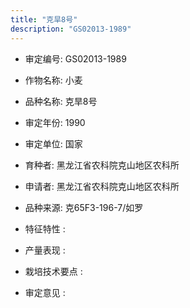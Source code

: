 ```yaml
---
title: "克旱8号"
description: "GS02013-1989"
---
```

* 审定编号:  GS02013-1989

*  作物名称:  小麦

*  品种名称:  克旱8号

*  审定年份:  1990

*  审定单位:  国家

* 育种者:  黑龙江省农科院克山地区农科所

*  申请者:  黑龙江省农科院克山地区农科所

*  品种来源:  克65F3-196-7/如罗

*  特征特性 : 

 
*  产量表现 : 


*  栽培技术要点 : 


*  审定意见 : 

